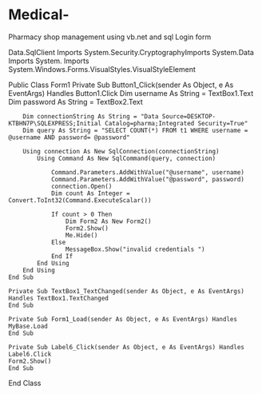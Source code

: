 # Medical-
Pharmacy shop management using vb.net and sql
Login form


Data.SqlClient
Imports System.Security.CryptographyImports System.Data
Imports System.
Imports System.Windows.Forms.VisualStyles.VisualStyleElement

Public Class Form1
    Private Sub Button1_Click(sender As Object, e As EventArgs) Handles Button1.Click
        Dim username As String = TextBox1.Text
        Dim password As String = TextBox2.Text

        Dim connectionString As String = "Data Source=DESKTOP-KTBHN7P\SQLEXPRESS;Initial Catalog=pharma;Integrated Security=True"
        Dim query As String = "SELECT COUNT(*) FROM t1 WHERE username = @username AND password= @password"

        Using connection As New SqlConnection(connectionString)
            Using Command As New SqlCommand(query, connection)

                Command.Parameters.AddWithValue("@username", username)
                Command.Parameters.AddWithValue("@password", password)
                connection.Open()
                Dim count As Integer = Convert.ToInt32(Command.ExecuteScalar())

                If count > 0 Then
                    Dim Form2 As New Form2()
                    Form2.Show()
                    Me.Hide()
                Else
                    MessageBox.Show("invalid credentials ")
                End If
            End Using
        End Using
    End Sub

    Private Sub TextBox1_TextChanged(sender As Object, e As EventArgs) Handles TextBox1.TextChanged
    End Sub

    Private Sub Form1_Load(sender As Object, e As EventArgs) Handles MyBase.Load
    End Sub

    Private Sub Label6_Click(sender As Object, e As EventArgs) Handles Label6.Click
    Form2.Show()
    End Sub
End Class
